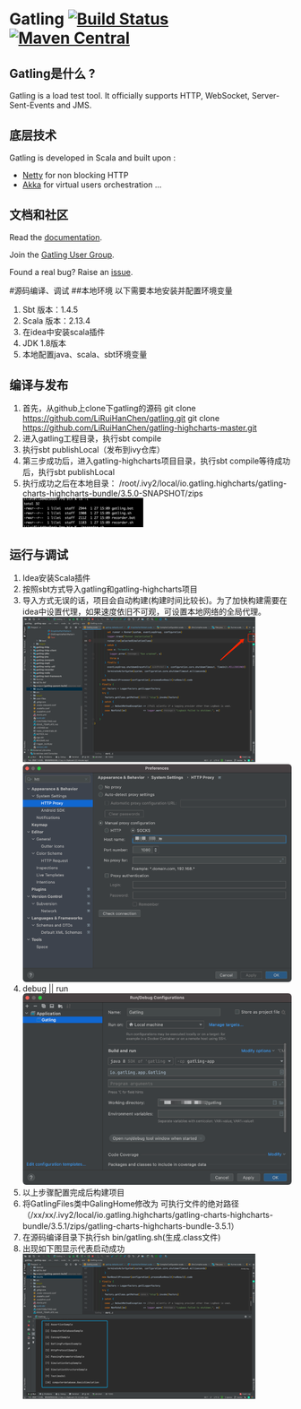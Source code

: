 # Gatling [![Build Status](https://travis-ci.org/gatling/gatling.svg?branch=master)](https://travis-ci.org/gatling/gatling) [![Maven Central](https://maven-badges.herokuapp.com/maven-central/io.gatling/gatling-core/badge.svg)](https://maven-badges.herokuapp.com/maven-central/io.gatling/gatling-core/)

## Gatling是什么 ?

Gatling is a load test tool.
It officially supports HTTP, WebSocket, Server-Sent-Events and JMS.

## 底层技术

Gatling is developed in Scala and built upon :

* [Netty](https://netty.io) for non blocking HTTP
* [Akka](https://akka.io) for virtual users orchestration
...

## 文档和社区

Read the [documentation](https://gatling.io/docs/current/).

Join the [Gatling User Group](https://groups.google.com/forum/#!forum/gatling).

Found a real bug? Raise an [issue](https://github.com/gatling/gatling/issues).

#源码编译、调试
##本地环境
以下需要本地安装并配置环境变量
1.	Sbt
      版本：1.4.5
2.	Scala
      版本：2.13.4
3.	在idea中安装scala插件
4.	JDK 1.8版本
5.	本地配置java、scala、sbt环境变量

## 编译与发布
1.	首先，从github上clone下gatling的源码
      git clone https://github.com/LiRuiHanChen/gatling.git
      git clone https://github.com/LiRuiHanChen/gatling-highcharts-master.git
2.	进入gatling工程目录，执行sbt compile
3.	执行sbt publishLocal（发布到ivy仓库）
4.	第三步成功后，进入gatling-highcharts项目目录，执行sbt compile等待成功后，执行sbt publishLocal
5.	执行成功之后在本地目录：
      /root/.ivy2/local/io.gatling.highcharts/gatling-charts-highcharts-bundle/3.5.0-SNAPSHOT/zips
    ![img.png](img.png)

## 运行与调试
1.	Idea安装Scala插件
2.	按照sbt方式导入gatling和gatling-highcharts项目
3.	导入方式无误的话，项目会自动构建(构建时间比较长)。为了加快构建需要在idea中设置代理，如果速度依旧不可观，可设置本地网络的全局代理。
    ![img_1.png](img_1.png)
    ![img_5.png](img_5.png)
4. debug || run
   ![img_4.png](img_4.png)
5.	以上步骤配置完成后构建项目
6.	将GatlingFiles类中GalingHome修改为 可执行文件的绝对路径（/xx/xx/.ivy2/local/io.gatling.highcharts/gatling-charts-highcharts-bundle/3.5.1/zips/gatling-charts-highcharts-bundle-3.5.1）
7.	在源码编译目录下执行sh bin/gatling.sh(生成.class文件)
8.	出现如下图显示代表启动成功
    ![img_3.png](img_3.png)


